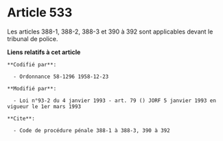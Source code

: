 # Article 533

Les articles 388-1, 388-2, 388-3 et 390 à 392 sont applicables devant le tribunal de police.

**Liens relatifs à cet article**

	**Codifié par**:

	  - Ordonnance 58-1296 1958-12-23

	**Modifié par**:

	  - Loi n°93-2 du 4 janvier 1993 - art. 79 () JORF 5 janvier 1993 en vigueur le 1er mars 1993

	**Cite**:

	  - Code de procédure pénale 388-1 à 388-3, 390 à 392
